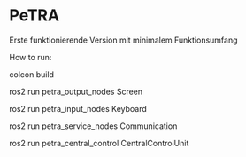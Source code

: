 # PeTRA
Erste funktionierende Version mit minimalem Funktionsumfang

How to run:

colcon build

ros2 run petra_output_nodes Screen

ros2 run petra_input_nodes Keyboard

ros2 run petra_service_nodes Communication

ros2 run petra_central_control CentralControlUnit

